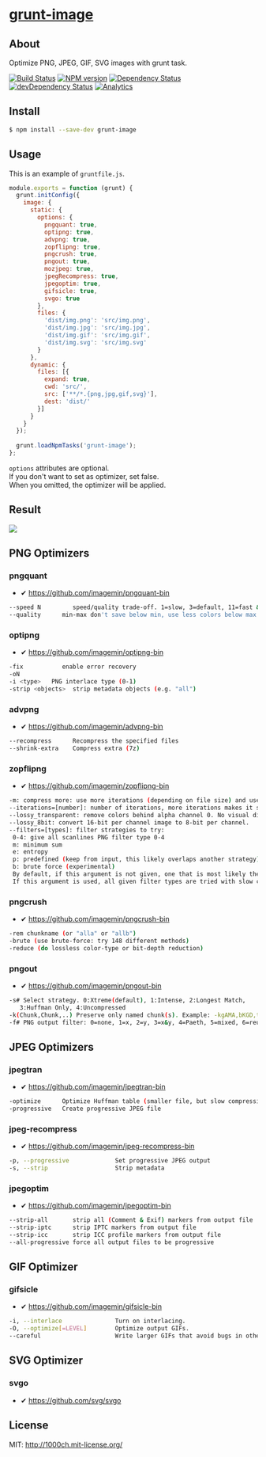 # [grunt-image](https://npmjs.org/package/grunt-image)

## About

Optimize PNG, JPEG, GIF, SVG images with grunt task.

[![Build Status](https://travis-ci.org/1000ch/grunt-image.svg?branch=master)](https://travis-ci.org/1000ch/grunt-image)
[![NPM version](https://badge.fury.io/js/grunt-image.svg)](http://badge.fury.io/js/grunt-image)
[![Dependency Status](https://david-dm.org/1000ch/grunt-image.svg)](https://david-dm.org/1000ch/grunt-image)
[![devDependency Status](https://david-dm.org/1000ch/grunt-image/dev-status.svg)](https://david-dm.org/1000ch/grunt-image#info=devDependencies)
[![Analytics](https://ga-beacon.appspot.com/UA-49530352-2/grunt-image/readme)](https://github.com/1000ch/grunt-image)

## Install

```sh
$ npm install --save-dev grunt-image
```

## Usage

This is an example of `gruntfile.js`.

```js
module.exports = function (grunt) {
  grunt.initConfig({
    image: {
      static: {
        options: {
          pngquant: true,
          optipng: true,
          advpng: true,
          zopflipng: true,
          pngcrush: true,
          pngout: true,
          mozjpeg: true,
          jpegRecompress: true,
          jpegoptim: true,
          gifsicle: true,
          svgo: true
        },
        files: { 
          'dist/img.png': 'src/img.png',
          'dist/img.jpg': 'src/img.jpg',
          'dist/img.gif': 'src/img.gif',
          'dist/img.svg': 'src/img.svg'
        }
      },
      dynamic: {
        files: [{
          expand: true,
          cwd: 'src/', 
          src: ['**/*.{png,jpg,gif,svg}'],
          dest: 'dist/'
        }]
      }
    }
  });
    
  grunt.loadNpmTasks('grunt-image');
};
```

`options` attributes are optional.  
If you don't want to set as optimizer, set false.  
When you omitted, the optimizer will be applied.

## Result

![](https://raw.github.com/1000ch/grunt-image/master/screenshot/terminal.png)

## PNG Optimizers

### pngquant

- ✔ https://github.com/imagemin/pngquant-bin

```sh
--speed N         speed/quality trade-off. 1=slow, 3=default, 11=fast & rough
--quality      min-max don't save below min, use less colors below max (0-100)
```

### optipng

- ✔ https://github.com/imagemin/optipng-bin

```sh
-fix           enable error recovery
-oN
-i <type>   PNG interlace type (0-1)
-strip <objects>  strip metadata objects (e.g. "all")
```

### advpng

- ✔ https://github.com/imagemin/advpng-bin

```sh
--recompress      Recompress the specified files
--shrink-extra    Compress extra (7z)
```

### zopflipng

- ✔ https://github.com/imagemin/zopflipng-bin

```sh
-m: compress more: use more iterations (depending on file size) and use block split strategy 3
--iterations=[number]: number of iterations, more iterations makes it slower but provides slightly better compression. Default: 15 for small files, 5 for large files.
--lossy_transparent: remove colors behind alpha channel 0. No visual difference, removes hidden information.
--lossy_8bit: convert 16-bit per channel image to 8-bit per channel.
--filters=[types]: filter strategies to try:
 0-4: give all scanlines PNG filter type 0-4
 m: minimum sum
 e: entropy
 p: predefined (keep from input, this likely overlaps another strategy)
 b: brute force (experimental)
 By default, if this argument is not given, one that is most likely the best for this image is chosen by trying faster compression with each type.
 If this argument is used, all given filter types are tried with slow compression and the best result retained. A good set of filters to try is --filters=0me.
```

### pngcrush

- ✔ https://github.com/imagemin/pngcrush-bin

```sh
-rem chunkname (or "alla" or "allb")
-brute (use brute-force: try 148 different methods)
-reduce (do lossless color-type or bit-depth reduction)
```

### pngout

- ✔ https://github.com/imagemin/pngout-bin

```sh
-s# Select strategy. 0:Xtreme(default), 1:Intense, 2:Longest Match,
   3:Huffman Only, 4:Uncompressed
-k(Chunk,Chunk,..) Preserve only named chunk(s). Example: -kgAMA,bKGD,tEXt
-f# PNG output filter: 0=none, 1=x, 2=y, 3=x&y, 4=Paeth, 5=mixed, 6=reuse
```

## JPEG Optimizers

### jpegtran

- ✔ https://github.com/imagemin/jpegtran-bin

```sh
-optimize      Optimize Huffman table (smaller file, but slow compression)
-progressive   Create progressive JPEG file
```

### jpeg-recompress

- ✔ https://github.com/imagemin/jpeg-recompress-bin

```sh
-p, --progressive             Set progressive JPEG output
-s, --strip                   Strip metadata
```

### jpegoptim

- ✔ https://github.com/imagemin/jpegoptim-bin

```sh
--strip-all       strip all (Comment & Exif) markers from output file
--strip-iptc      strip IPTC markers from output file
--strip-icc       strip ICC profile markers from output file
--all-progressive force all output files to be progressive
```

## GIF Optimizer

### gifsicle

- ✔ https://github.com/imagemin/gifsicle-bin

```sh
-i, --interlace               Turn on interlacing.
-O, --optimize[=LEVEL]        Optimize output GIFs.
--careful                     Write larger GIFs that avoid bugs in other programs.
```

## SVG Optimizer

### svgo

- ✔ https://github.com/svg/svgo

## License

MIT: http://1000ch.mit-license.org/
